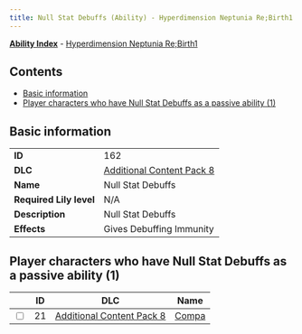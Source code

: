 ```yaml
---
title: Null Stat Debuffs (Ability) - Hyperdimension Neptunia Re;Birth1
---
```


[**Ability Index**](/neptunia/rb1/ability/index.html) - [Hyperdimension Neptunia Re;Birth1](/neptunia/rb1)

## Contents

- [Basic information](#basic-information)
- [Player characters who have Null Stat Debuffs as a passive ability (1)](#player-characters-who-have-null-stat-debuffs-as-a-passive-ability-1)

## Basic information

|   |   |
| -- | -- |
| **ID** | 162 |
| **DLC** | [Additional Content Pack 8](/neptunia/rb1/dlc/17-pack8.html) |
| **Name** | Null Stat Debuffs |
| **Required Lily level** | N/A |
| **Description** | Null Stat Debuffs |
| **Effects** | Gives Debuffing Immunity |


## Player characters who have Null Stat Debuffs as a passive ability (1)

|    | ID | DLC | Name |
| -- | -- | --- | ---- |
| <input type="checkbox" id="rb1-player-17-21" class="trackbox" /> | 21 | [Additional Content Pack 8](/neptunia/rb1/dlc/17-pack8.html) | [Compa](/neptunia/rb1/player/17-21-compa.html) |
